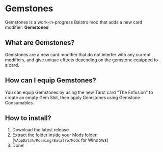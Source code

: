# Gemstones
Gemstones is a work-in-progress Balatro mod that adds a new card modifier: **Gemstones**!

## What are Gemstones?
Gemstones are a new card modifier that do not interfer with any current modifiers, and give unique effects depending on the gemstone equipped to a card. 

## How can I equip Gemstones?
You can equip Gemstones by using the new Tarot card "The Enfusion" to create an empty Gem Slot, then apply Gemstones using Gemstone Consumables.

## How to install?

1. Download the latest release
2. Extract the folder inside your Mods folder (`%AppData%/Roaming/Balatro/Mods` for Windows)
3. Done!
